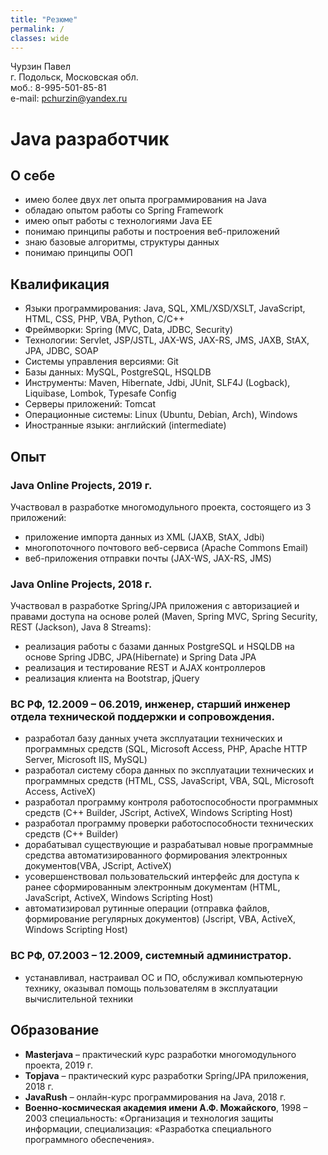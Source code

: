 ```yaml
---
title: "Резюме"
permalink: /
classes: wide
---
```


Чурзин Павел  
г. Подольск, Московская обл.  
моб.: 8-995-501-85-81  
e-mail: [pchurzin@yandex.ru](mailto:pchurzin@yandex.ru)

# Java разработчик

## О себе
* имею более двух лет опыта программирования на Java
* обладаю опытом работы со Spring Framework
* имею опыт работы с технологиями Java EE
* понимаю принципы работы и построения веб-приложений
* знаю базовые алгоритмы, структуры данных
* понимаю принципы ООП

## Квалификация
* Языки программирования: Java, SQL, XML/XSD/XSLT, JavaScript, HTML, CSS, PHP, VBA, Python, C/C++
* Фреймворки: Spring (MVC, Data, JDBC, Security)
* Технологии: Servlet, JSP/JSTL, JAX-WS, JAX-RS, JMS, JAXB, StAX, JPA, JDBC, SOAP
* Системы управления версиями: Git
* Базы данных: MySQL, PostgreSQL, HSQLDB
* Инструменты: Maven, Hibernate, Jdbi, JUnit, SLF4J (Logback), Liquibase, Lombok, Typesafe Config
* Серверы приложений: Tomcat
* Операционные системы: Linux (Ubuntu, Debian, Arch), Windows
* Иностранные языки: английский (intermediate)

## Опыт
### Java Online Projects, 2019 г.
Участвовал в разработке многомодульного проекта, состоящего из 3 приложений:
* приложение импорта данных из XML (JAXB, StAX, Jdbi)
* многопоточного почтового веб-сервиса (Apache Commons Email)
* веб-приложения отправки почты (JAX-WS, JAX-RS, JMS)
### Java Online Projects, 2018 г.
Участвовал в разработке Spring/JPA приложения c авторизацией и правами доступа на основе ролей (Maven, Spring MVC, Spring Security, REST (Jackson), Java 8 Streams):
* реализация работы с базами данных PostgreSQL и HSQLDB на основе Spring JDBC, JPA(Hibernate) и Spring Data JPA
* реализация и тестирование REST и AJAX контроллеров
* реализация клиента на Bootstrap, jQuery
### ВС РФ, 12.2009 – 06.2019, инженер, старший инженер отдела технической поддержки и сопровождения.
* разработал базу данных учета эксплуатации технических и программных средств (SQL, Microsoft Access, PHP, Apache HTTP Server, Microsoft IIS, MySQL)
* разработал систему сбора данных по эксплуатации технических и программных средств (HTML, CSS, JavaScript, VBA, SQL, Microsoft Access, ActiveX)
* разработал программу контроля работоспособности программных средств 
(C++ Builder, JScript, ActiveX, Windows Scripting Host)
* разработал программу проверки работоспособности технических средств (C++ Builder)
* дорабатывал существующие и разрабатывал новые программные средства автоматизированного формирования электронных документов(VBA, JScript, ActiveX)
* усовершенствовал пользовательский интерфейс для доступа к ранее сформированным электронным документам (HTML, JavaScript, ActiveX, Windows Scripting Host)
* автоматизировал рутинные операции (отправка файлов, формирование регулярных документов) (Jscript, VBA, ActiveX, Windows Scripting Host)

### ВС РФ, 07.2003 – 12.2009, системный администратор.
* устанавливал, настраивал ОС и ПО, обслуживал компьютерную технику, оказывал помощь пользователям в эксплуатации вычислительной техники

## Образование
* **Masterjava** – практический курс разработки многомодульного проекта, 2019 г.
* **Topjava** – практический курс разработки Spring/JPA приложения, 2018 г.
* **JavaRush** – онлайн-курс программирования на Java, 2018 г.
* **Военно-космическая академия имени А.Ф. Можайского**, 1998 – 2003
специальность: «Организация и технология защиты информации,
специализация: «Разработка специального программного обеспечения».

